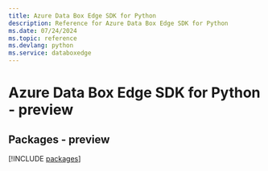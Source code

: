 ```yaml
---
title: Azure Data Box Edge SDK for Python
description: Reference for Azure Data Box Edge SDK for Python
ms.date: 07/24/2024
ms.topic: reference
ms.devlang: python
ms.service: databoxedge
---
```

# Azure Data Box Edge SDK for Python - preview
## Packages - preview
[!INCLUDE [packages](data-box-edge-index.md)]